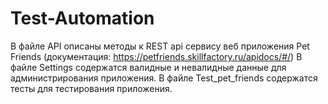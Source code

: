 # Test-Automation
В файле API описаны методы к REST api сервису веб приложения Pet Friends (документация: https://petfriends.skillfactory.ru/apidocs/#/)
В файле Settings содержатся валидные и невалидные данные для администрирования приложения.
В файле Test_pet_friends содержатся тесты для тестирования приложения.
